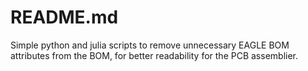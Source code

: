 # README.md

Simple python and julia scripts to remove unnecessary EAGLE BOM attributes from the BOM, for better readability for the PCB assemblier.